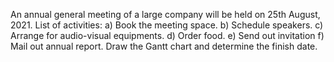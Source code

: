 An annual general meeting of a large company will be held on 25th August, 2021.
List of activities:
a) Book the meeting space.
b) Schedule speakers.
c) Arrange for audio-visual equipments.
d) Order food.
e) Send out invitation
f) Mail out annual report.
Draw the Gantt chart and determine the finish date.
